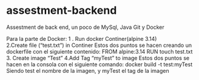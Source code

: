 # assestment-backend
Assestment de back end, un poco de MySql, Java Git y Docker 

Para la parte de Docker:
1 . Run docker Continer(alpine 3.14)  
2.Create file (“test.txt”) in Continer
  Estos dos puntos se hacen creando un dockerfile con el siguiente contenido: FROM alpine:3.14 RUN touch test.txt
3. Create image “Test”
4.Add Tag “myTest” to image
  Estos dos puntos se hacen en la consola con el siguiente comando: docker build -t test:myTest
  Siendo test el nombre de la imagen, y myTest el tag de la imagen
